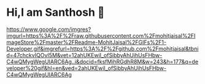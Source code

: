 # Hi,I am Santhosh 👋
https://www.google.com/imgres?imgurl=https%3A%2F%2Fraw.githubusercontent.com%2Fmohitjaisal%2FImageStore%2Fmaster%2FReadme-MohitJaisal%2FGIFs%2F1-Developer.gif&imgrefurl=https%3A%2F%2Fgithub.com%2Fmohitjaisal&tbnid=47chckvIQOvI5M&vet=12ahUKEwiI_ofSibbyAhUihUsFHbw-C4wQMygWegUIARC6Ag..i&docid=fksfMihRGdhR8M&w=243&h=177&q=developer%20gif&hl=en&ved=2ahUKEwiI_ofSibbyAhUihUsFHbw-C4wQMygWegUIARC6Ag

<!--
**santhoshkammari/santhoshkammari** is a ✨ _special_ ✨ repository because its `README.md` (this file) appears on your GitHub profile.

Here are some ideas to get you started:

- 🔭 I’m currently working on ...
- 🌱 I’m currently learning ...
- 👯 I’m looking to collaborate on ...
- 🤔 I’m looking for help with ...
- 💬 Ask me about ...
- 📫 How to reach me: ...
- 😄 Pronouns: ...
- ⚡ Fun fact: ...
-->
